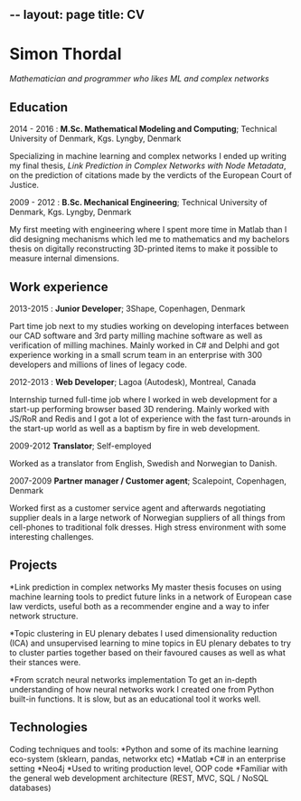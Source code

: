 --
layout: page
title: CV
--

Simon Thordal
=============
*Mathematician and programmer who likes ML and complex networks*

## Education

2014 - 2016
: **M.Sc. Mathematical Modeling and Computing**; Technical University of Denmark, Kgs. Lyngby, Denmark

 Specializing in machine learning and complex networks I ended up writing my final thesis, *Link Prediction in Complex Networks with Node Metadata*, on the prediction of citations made by the verdicts of the European Court of Justice.

2009 - 2012
:  **B.Sc. Mechanical Engineering**; Technical University of Denmark, Kgs. Lyngby, Denmark

My first meeting with engineering where I spent more time in Matlab than I did designing mechanisms which led me to mathematics and my bachelors thesis on digitally reconstructing 3D-printed items to make it possible to measure internal dimensions.

## Work experience

2013-2015
: **Junior Developer**; 3Shape, Copenhagen, Denmark

Part time job next to my studies working on developing interfaces between our CAD software and 3rd party milling machine software as well as verification of milling machines. Mainly worked in C# and Delphi and got experience working in a small scrum team in an enterprise with 300 developers and millions of lines of legacy code.

2012-2013
: **Web Developer**; Lagoa (Autodesk), Montreal, Canada

Internship turned full-time job where I worked in web development for a start-up performing browser based 3D rendering. Mainly worked with JS/RoR and Redis and I got a lot of experience with the fast turn-arounds in the start-up world as well as a baptism by fire in web development.

2009-2012
**Translator**; Self-employed

Worked as a translator from English, Swedish and Norwegian to Danish.

2007-2009
**Partner manager / Customer agent**; Scalepoint, Copenhagen, Denmark

Worked first as a customer service agent and afterwards negotiating supplier deals in a large network of Norwegian suppliers of all things from cell-phones to traditional folk dresses. High stress environment with some interesting challenges.

## Projects
*Link prediction in complex networks
My master thesis focuses on using machine learning tools to predict future links in a network of European case
law verdicts, useful both as a recommender engine and a way to infer network structure.

*Topic clustering in EU plenary debates
I used dimensionality reduction (ICA) and unsupervised learning to mine topics in EU plenary debates to try to
cluster parties together based on their favoured causes as well as what their stances were.

*From scratch neural networks implementation
To get an in-depth understanding of how neural networks work I created one from Python built-in functions. It
is slow, but as an educational tool it works well.

## Technologies
Coding techniques and tools:
*Python and some of its machine learning eco-system (sklearn, pandas, networkx etc)
*Matlab
*C# in an enterprise setting
*Neo4j
*Used to writing production level, OOP code
*Familiar with the general web development architecture (REST, MVC, SQL / NoSQL databases)

